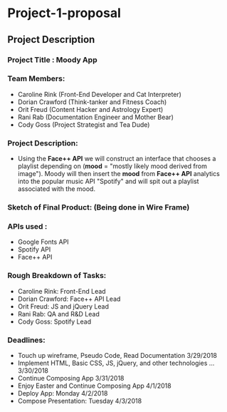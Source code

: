 # Project-1-proposal

## Project Description

### Project Title : **Moody App**

### Team Members:

- Caroline Rink (Front-End Developer and Cat Interpreter)
- Dorian Crawford (Think-tanker and Fitness Coach)
- Orit Freud (Content Hacker and Astrology Expert)
- Rani Rab (Documentation Engineer and Mother Bear)
- Cody Goss (Project Strategist and Tea Dude)

### Project Description:
+ Using the **Face++ API** we will construct an interface that chooses a playlist depending on (**mood** = "mostly likely mood derived from image"). Moody will then insert the **mood** from **Face++ API** analytics into the popular music API "Spotify" and will spit out a playlist associated with the mood.

### Sketch of Final Product: (Being done in Wire Frame)

### APIs used :
- Google Fonts API
- Spotify API
- Face++ API

### **Rough** Breakdown of Tasks:

- Caroline Rink: Front-End Lead
- Dorian Crawford: Face++ API Lead
- Orit Freud: JS and jQuery Lead
- Rani Rab: QA and R&D Lead
- Cody Goss: Spotify Lead

### Deadlines:

- Touch up wireframe, Pseudo Code, Read Documentation 3/29/2018
- Implement HTML, Basic CSS, JS, jQuery, and other technologies ... 3/30/2018
- Continue Composing App 3/31/2018
- Enjoy Easter and Continue Composing App 4/1/2018
- Deploy App: Monday 4/2/2018
- Compose Presentation: Tuesday 4/3/2018



